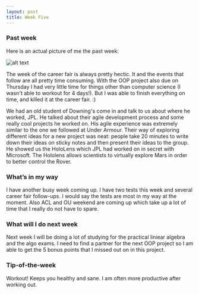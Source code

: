 ```yaml
---
layout: post
title: Week Five
---
```


### Past week
Here is an actual picture of me the past week:

![alt text](http://cdn.smosh.com/sites/default/files/styles/large/public/2016/04/krabs-meme-th.jpg?itok=q17Ija1l "m krabs")

The week of the career fair is always pretty hectic. It and the events that follow are all pretty time consuming. With the OOP project also due on Thursday I had very little time for things other than computer science (I wasn't able to workout for 4 days!). But I was able to finish everything on time, and killed it at the career fair. :) 

We had an old student of Downing's come in and talk to us about where he worked, JPL. He talked about their agile development process and some really cool projects he worked on. His agile experience was extremely similar to the one we followed at Under Armour. Their way of exploring different ideas for a new project was neat: people take 20 minutes to write down their ideas on sticky notes and then present their ideas to the group. He showed us the HoloLens which JPL had worked on in secret with Microsoft. The Hololens allows scientists to virtually explore Mars in order to better control the Rover.

### What’s in my way
I have another busy week coming up. I have two tests this week and several career fair follow-ups. I would say the tests are most in my way at the moment. Also ACL and OU weekend are coming up which take up a lot of time that I really do not have to spare.

### What will I do next week 
Next week I will be doing a lot of studying for the practical liniear algebra and the algo exams. I need to find a partner for the next OOP project so I am able to get the 5 bonus points that I missed out on in this project.

### Tip-of-the-week
Workout! Keeps you healthy and sane. I am often more productive after working out.
